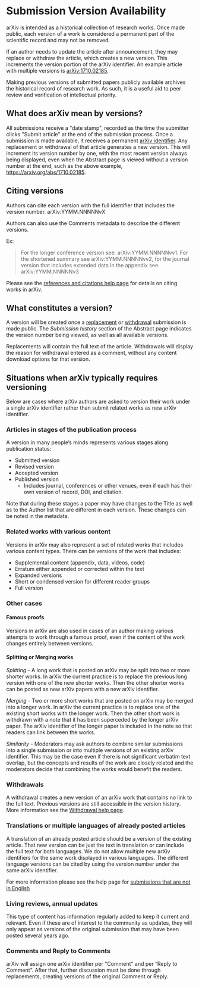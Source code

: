 # Submission Version Availability

arXiv is intended as a historical collection of research works. Once made public, each version of a work is considered a permanent part of the scientific record and may not be removed.

If an author needs to update the article after announcement, they may replace or withdraw the article, which creates a new version. This increments the version portion of the arXiv identifier. An example article with multiple versions is [arXiv:1710.02185](https://arxiv.org/abs/1710.02185).

Making previous versions of submitted papers publicly available archives the historical record of research work. As such, it is a useful aid to peer review and verification of intellectual priority.


## What does arXiv mean by versions?


All submissions receive a "date stamp", recorded as the time the submitter clicks "Submit article" at the end of the submission process. Once a submission is made available, it receives a permanent  [arXiv identifier](arxiv_identifier). Any replacement or withdrawal of that article generates a new version. This will increment its version number by one, with the most recent version always being displayed, even when the Abstract page is viewed without a version number at the end, such as the above example, https://arxiv.org/abs/1710.02185. 


## Citing versions

Authors can cite each version with the full identifier that includes the version number. arXiv:YYMM.NNNNNvX

Authors can also use the Comments metadata to describe the different versions.

Ex:
> For the longer conference version see: arXiv:YYMM.NNNNNvv1. For the shortened summary see arXiv:YYMM.NNNNNvv2, for the journal version that includes extended data in the appendix see arXiv:YYMM.NNNNNv3

Please see the [references and citations help page](./faq/references) for details on citing works in arXiv.


## What constitutes a version?

A version will be created once a [replacement](replace) or
[withdrawal](withdraw) submission is made public. The _Submission history_ section of the Abstract page indicates the version number being viewed, as well as all available versions.

Replacements will contain the full text of the article. Withdrawals will display the reason for withdrawal entered as a comment, without any content download options for that version.


## Situations when arXiv typically requires versioning

Below are cases where arXiv authors are asked to version their work under a single arXiv identifier rather than submit related works as new arXiv identifier.


### Articles in stages of the publication process

A version in many people’s minds represents various stages along publication status:


- Submitted version
- Revised version
- Accepted version
- Published version
  - Includes journal, conferences or other venues, even if each has their own version of record, DOI, and citation.


Note that during these stages a paper may have changes to the Title as well as to the Author list that are different in each version. These changes can be noted in the metadata.
 
### Related works with various content

Versions in arXiv may also represent a set of related works that includes various content types. There can be versions of the work that includes:

- Supplemental content (appendix, data, videos, code)
- Erratum either appended or corrected within the text
- Expanded versions
- Short or condensed version for different reader groups
- Full version
 
 
### Other cases
 
#### Famous proofs

Versions in arXiv are also used in cases of an author making various attempts to work through a famous proof, even if the content of the work changes entirely between versions.
 
#### Splitting or Merging works

*Splitting* - A long work that is posted on arXiv may be split into two or more shorter works. In arXiv the current practice is to replace the previous long version with one of the new shorter works. Then the other shorter works can be posted as new arXiv papers with a new arXiv identifier.

*Merging* - Two or more short works that are posted on arXiv may be merged into a longer work. In arXiv the current practice is to replace one of the existing short works with the longer work. Then the other short work is withdrawn with a note that it has been superceded by the longer arXiv paper. The arXiv identifier of the longer paper is included in the note so that readers can link between the works.


*Similarity* - Moderators may ask authors to combine similar submissions into a single submission or into multiple versions of an existing arXiv identifier. This may be the case even if there is not significant verbatim text overlap, but the concepts and results of the work are closely related and the moderators decide that combining the works would benefit the readers.


### Withdrawals

A withdrawal creates a new version of an arXiv work that contains no link to the full text. Previous versions are still accessible in the version history. More information see the [Withdrawal help page](withdraw).
 
### Translations or multiple languages of already posted articles

A translation of an already posted article should be a version of the existing article. That new version can be just the text in translation or can include the full text for both languages. We do not allow multiple new arXiv identifiers for the same work displayed in various languages. The different language versions can be cited by using the version number under the same arXiv identifier.


For more information please see the help page for [submissions that are not in English](./faq/multilang)
 
### Living reviews, annual updates

This type of content has information regularly added to keep it current and relevant. Even if these are of interest to the community as updates, they will only appear as versions of the original submission that may have been posted several years ago. 


### Comments and Reply to Comments
arXiv will assign one arXiv identifier per "Comment" and per “Reply to Comment”. After that, further discussion must be done through replacements, creating versions of the original Comment or Reply.



 
